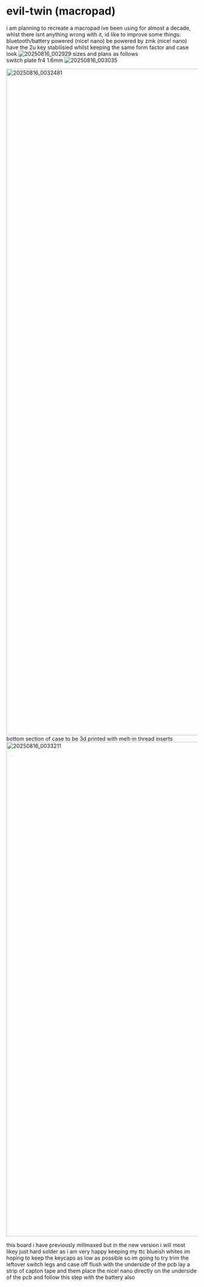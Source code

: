 # evil-twin (macropad)
i am planning to recreate a macropad ive been using for almost a decade, whist there isnt anything wrong with it,       id like to improve some things:
bluetooth/battery powered (nice! nano)
be powered by zmk (nice! nano)
                                    have the 2u key stabilisied
whilst keeping the same form factor and case look
![20250816_002929](https://github.com/user-attachments/assets/bf1bdaf9-86e3-42d7-b9b9-f05c5524d0d2)
sizes and plans as follows             
switch plate fr4 1.6mm
![20250816_003035](https://github.com/user-attachments/assets/20b95d32-0d9d-4028-a1f1-f263a514bec0)

<img width="2608" height="1758" alt="20250816_0032481" src="https://github.com/user-attachments/assets/d73a2152-cf4e-4ce8-96e8-884142ddc371" />
bottom section of case to be 3d printed with melt-in thread inserts 
<img width="3679" height="1304" alt="20250816_0033211" src="https://github.com/user-attachments/assets/a8c48ce4-34ef-4529-9d08-dbb9d5eea1c7" />

this board i have previously millmaxed
but in the new version i will most likey just hard solder as i am very happy keeping my ttc blueish whites 
im hoping to keep the keycaps as low as possible so im going to try trim the leftover switch legs and case off flush with the underside of the pcb lay a strip of capton tape and them place the nice! nano directly on the underside of the pcb 
and follow this step with the battery also


